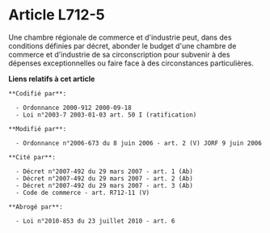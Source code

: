 # Article L712-5

Une chambre régionale de commerce et d'industrie peut, dans des conditions définies par décret, abonder le budget d'une
chambre de commerce et d'industrie de sa circonscription pour subvenir à des dépenses exceptionnelles ou faire face à des
circonstances particulières.

**Liens relatifs à cet article**

	**Codifié par**:

	  - Ordonnance 2000-912 2000-09-18
	  - Loi n°2003-7 2003-01-03 art. 50 I (ratification)

	**Modifié par**:

	  - Ordonnance n°2006-673 du 8 juin 2006 - art. 2 (V) JORF 9 juin 2006

	**Cité par**:

	  - Décret n°2007-492 du 29 mars 2007 - art. 1 (Ab)
	  - Décret n°2007-492 du 29 mars 2007 - art. 2 (Ab)
	  - Décret n°2007-492 du 29 mars 2007 - art. 3 (Ab)
	  - Code de commerce - art. R712-11 (V)

	**Abrogé par**:

	  - Loi n°2010-853 du 23 juillet 2010 - art. 6
